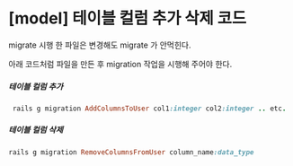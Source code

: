 # [model] 테이블 컬럼 추가 삭제 코드

migrate 시행 한 파일은 변경해도 migrate 가 안먹힌다.

아래 코드처럼 파일을 만든 후 migration 작업을 시행해 주어야 한다. 

##### 테이블 컬럼 추가

```ruby
 rails g migration AddColumnsToUser col1:integer col2:integer .. etc.
```

##### 테이블 컬럼 삭제

```ruby
rails g migration RemoveColumnsFromUser column_name:data_type
```

